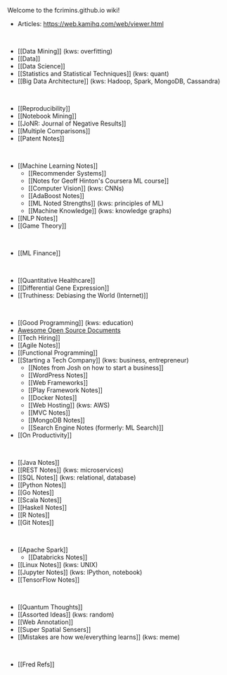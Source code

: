 Welcome to the fcrimins.github.io wiki!

* Articles: https://web.kamihq.com/web/viewer.html

<br>

* [[Data Mining]] (kws: overfitting)
* [[Data]]
* [[Data Science]]
* [[Statistics and Statistical Techniques]] (kws: quant)
* [[Big Data Architecture]] (kws: Hadoop, Spark, MongoDB, Cassandra)

<br>

* [[Reproducibility]]
* [[Notebook Mining]]
* [[JoNR: Journal of Negative Results]]
* [[Multiple Comparisons]]
* [[Patent Notes]]

<br>

* [[Machine Learning Notes]]
  * [[Recommender Systems]]
  * [[Notes for Geoff Hinton's Coursera ML course]]
  * [[Computer Vision]] (kws: CNNs)
  * [[AdaBoost Notes]]
  * [[ML Noted Strengths]] (kws: principles of ML)
  * [[Machine Knowledge]] (kws: knowledge graphs)
* [[NLP Notes]]
* [[Game Theory]]

<br>

* [[ML Finance]]

<br>

* [[Quantitative Healthcare]]
* [[Differential Gene Expression]]
* [[Truthiness: Debiasing the World (Internet)]]

<br>

* [[Good Programming]] (kws: education)
* [Awesome Open Source Documents](https://github.com/nacyot/awesome-opensource-documents)
* [[Tech Hiring]]
* [[Agile Notes]]
* [[Functional Programming]]
* [[Starting a Tech Company]] (kws: business, entrepreneur)
  * [[Notes from Josh on how to start a business]]
  * [[WordPress Notes]]
  * [[Web Frameworks]]
  * [[Play Framework Notes]]
  * [[Docker Notes]]
  * [[Web Hosting]] (kws: AWS)
  * [[MVC Notes]]
  * [[MongoDB Notes]]
  * [[Search Engine Notes (formerly: ML Search)]]
* [[On Productivity]]

<br>

* [[Java Notes]]
* [[REST Notes]] (kws: microservices)
* [[SQL Notes]] (kws: relational, database)
* [[Python Notes]]
* [[Go Notes]]
* [[Scala Notes]]
* [[Haskell Notes]]
* [[R Notes]]
* [[Git Notes]]

<br>

* [[Apache Spark]]
  * [[Databricks Notes]]
* [[Linux Notes]] (kws: UNIX)
* [[Jupyter Notes]] (kws: IPython, notebook)
* [[TensorFlow Notes]]

<br>

* [[Quantum Thoughts]]
* [[Assorted Ideas]] (kws: random)
* [[Web Annotation]]
* [[Super Spatial Sensers]]
* [[Mistakes are how we/everything learns]] (kws: meme)

<br>

* [[Fred Refs]]